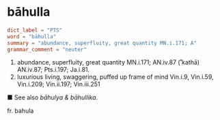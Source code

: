 # bāhulla

``` toml
dict_label = "PTS"
word = "bāhulla"
summary = "abundance, superfluity, great quantity MN.i.171; A"
grammar_comment = "neuter"
```

1. abundance, superfluity, great quantity MN.i.171; AN.iv.87 (˚kathā) AN.iv.87; Pts.i.197; Ja.i.81.
2. luxurious living, swaggering, puffed up frame of mind Vin.i.9, Vin.i.59, Vin.i.209; Vin.ii.197; Vin.iii.251

■ See also *bāhulya & bāhullika*.

fr. bahula

